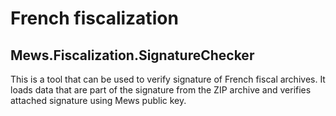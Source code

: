 # French fiscalization

## Mews.Fiscalization.SignatureChecker

This is a tool that can be used to verify signature of French fiscal archives. It loads data that are part of the signature from the ZIP archive and verifies attached signature using Mews public key.
